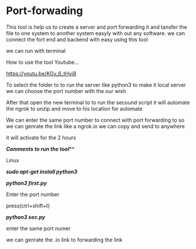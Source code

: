 # Port-forwading
This tool is help us to create a server and port forwarding it and tansfer the file to one system to another system easyly with out any software.
we can connect the fort end and backend with easy using this tool

we can run with terminal


How to use the tool Youtube...

https://youtu.be/KGy_6_tHvi8



To select the folder to to run the server like python3 to make it local server we can choose the port number with the our wish

After that open the new terminal to to run the secound script it will automate the ngrok to unzip and move to his location for automate

We can enter the same port number to connect with port forwarding to so we can genrate the link like a ngrok.io we can copy and send to anywhere 

it will activate for the 2 hours 


*****Comments to run the tool*******

Linux

***sudo apt-get install python3***


***python3 first.py***


Enter the port number


press(ctrl+shift+t)


***python3 sec.py***


enter the same port numer


we can genrate the .io link to forwarding the link



